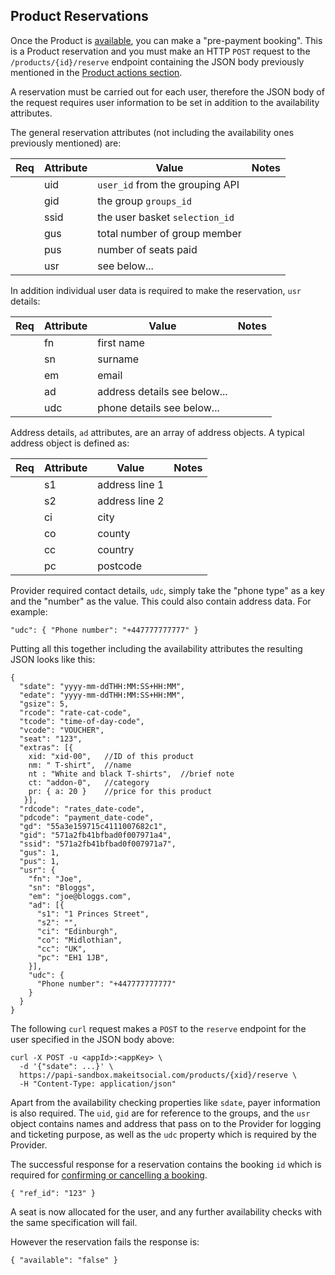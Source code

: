 ## Product Reservations

Once the Product is [available](product-available.md), you can make a
"pre-payment booking". This is a Product reservation and you must make an HTTP `POST`
request to the `/products/{id}/reserve` endpoint containing the JSON body
previously mentioned in the [Product actions section](README.md).

A reservation must be carried out for each user, therefore the JSON body of the
request requires user information to be set in addition to the availability
attributes.

The general reservation attributes (not including the availability ones
previously mentioned) are:

| Req | Attribute | Value       | Notes |
|:---:| --------- | ----------- | ----- |
|     | uid       | `user_id` from the grouping API | |
|     | gid       | the group `groups_id` | |
|     | ssid      | the user basket `selection_id` | |
|     | gus       | total number of group member | |
|     | pus       | number of seats paid | |
|     | usr       | see below... | | |

In addition individual user data is required to make the reservation, `usr`
details:

| Req | Attribute | Value       | Notes |
|:---:| --------- | ----------- | ----- |
|     | fn        | first name | |
|     | sn        | surname | |
|     | em        | email | |
|     | ad        | address details see below... | |
|     | udc       | phone details see below... | | |

Address details, `ad` attributes, are an array of address objects. A typical
address object is defined as:

| Req | Attribute | Value       | Notes |
|:---:| --------- | ----------- | ----- |
|     | s1        | address line 1 | |
|     | s2        | address line 2 | |
|     | ci        | city | |
|     | co        | county | |
|     | cc        | country | |
|     | pc        | postcode | | |


Provider required contact details, `udc`, simply take the "phone type" as a key and the "number" as
the value. This could also contain address data. For example:

    "udc": { "Phone number": "+447777777777" }

Putting all this together including the availability attributes the resulting
JSON looks like this:

    {
      "sdate": "yyyy-mm-ddTHH:MM:SS+HH:MM",
      "edate": "yyyy-mm-ddTHH:MM:SS+HH:MM",
      "gsize": 5,
      "rcode": "rate-cat-code",
      "tcode": "time-of-day-code",
      "vcode": "VOUCHER",
      "seat": "123",
      "extras": [{
        xid: "xid-00",   //ID of this product
        nm: " T-shirt",  //name
        nt : "White and black T-shirts",  //brief note
        ct: "addon-0",   //category
        pr: { a: 20 }    //price for this product
       }],
      "rdcode": "rates_date-code",
      "pdcode": "payment_date-code",
      "gd": "55a3e159715c4111007682c1",
      "gid": "571a2fb41bfbad0f007971a4",
      "ssid": "571a2fb41bfbad0f007971a7",
      "gus": 1,
      "pus": 1,
      "usr": {
        "fn": "Joe",
        "sn": "Bloggs",
        "em": "joe@bloggs.com",
        "ad": [{
          "s1": "1 Princes Street",
          "s2": "",
          "ci": "Edinburgh",
          "co": "Midlothian",
          "cc": "UK",
          "pc": "EH1 1JB",
        }],
        "udc": {
          "Phone number": "+447777777777"
        }
      }
    }

The following `curl` request makes a `POST` to the `reserve` endpoint for the
user specified in the JSON body above:

    curl -X POST -u <appId>:<appKey> \
      -d '{"sdate": ...}' \
      https://papi-sandbox.makeitsocial.com/products/{xid}/reserve \
      -H "Content-Type: application/json"

Apart from the availability checking properties like `sdate`, payer information is
also required.  The `uid`, `gid` are for reference to the groups, and the `usr` object
contains names and address that pass on to the Provider for logging and
ticketing purpose, as well as the `udc` property which is required by the
Provider.

The successful response for a reservation contains the booking `id` which is
required for [confirming or cancelling a booking](/api-booking/README.md).

    { "ref_id": "123" }

A seat is now allocated for the user, and any further availability checks
with the same specification will fail.

However the reservation fails the response is:

    { "available": "false" }

